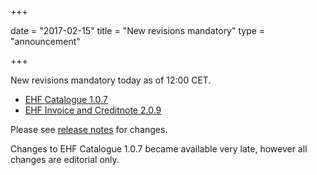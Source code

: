 +++

date = "2017-02-15"
title = "New revisions mandatory"
type = "announcement"

+++

New revisions mandatory today as of 12:00 CET.

* [EHF Catalogue 1.0.7](/ehf/standard/ehf-catalogue-1.0.7/)
* [EHF Invoice and Creditnote 2.0.9](/ehf/standard/ehf-invoice-and-creditnote-2.0.9/)

Please see [release notes](https://test-vefa.difi.no/ehf/guide/release/2017-02-15/) for changes.

Changes to EHF Catalogue 1.0.7 became available very late, however all changes are editorial only.
